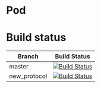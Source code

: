 # Pod

# Build status
| Branch | Build Status |
| ------------- | ------------- |
| master  | [![Build Status](https://travis-ci.org/512HyperloopUT/Pod.svg?branch=master)](https://travis-ci.org/512HyperloopUT/Pod) |
| new_protocol | [![Build Status](https://travis-ci.org/512HyperloopUT/Pod.svg?branch=new_protocol)](https://travis-ci.org/512HyperloopUT/Pod) |
